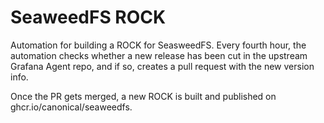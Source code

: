 # SeaweedFS ROCK

Automation for building a ROCK for SeasweedFS. Every fourth hour, the automation checks whether 
a new release has been cut in the upstream Grafana Agent repo, and if so, creates a pull request with 
the new version info.

Once the PR gets merged, a new ROCK is built and published on ghcr.io/canonical/seaweedfs.
